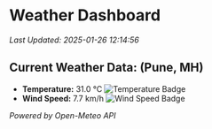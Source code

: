 
# Weather Dashboard

_Last Updated: 2025-01-26 12:14:56_

## Current Weather Data: (Pune, MH)
- **Temperature:** 31.0 °C ![Temperature Badge](https://img.shields.io/badge/Temperature-High%20Temp-orange)
- **Wind Speed:** 7.7 km/h ![Wind Speed Badge](https://img.shields.io/badge/Wind%20Speed-Low%20Wind-blue)

*Powered by Open-Meteo API*

